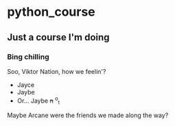 # python_course

## Just a course I'm doing

### Bing chilling

Soo, Viktor Nation, how we feelin'?

- Jayce
- Jaybe
- Or... Jaybe ~~n~~ <sup>o</sup><sub>t</sub>


Maybe Arcane were the friends we made along the way?
